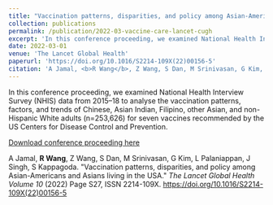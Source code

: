 ```yaml
---
title: "Vaccination patterns, disparities, and policy among Asian-Americans and Asians living in the USA"
collection: publications
permalink: /publication/2022-03-vaccine-care-lancet-cugh
excerpt: 'In this conference proceeding, we examined National Health Interview Survey (NHIS) data from 2015–18 to analyse the vaccination patterns, factors, and trends of Chinese, Asian Indian, Filipino, other Asian, and non-Hispanic White adults (n=253,626) for seven vaccines recommended by the US Centers for Disease Control and Prevention.'
date: 2022-03-01
venue: 'The Lancet Global Health'
paperurl: 'https://doi.org/10.1016/S2214-109X(22)00156-5'
citation: 'A Jamal, <b>R Wang</b>, Z Wang, S Dan, M Srinivasan, G Kim, L Palaniappan, J Singh, S Kappagoda. &quot;Vaccination patterns, disparities, and policy among Asian-Americans and Asians living in the USA.&quot; <i>The Lancet Global Health Volume 10</i> (2022) Page S27, ISSN 2214-109X.'
---
```

In this conference proceeding, we examined National Health Interview Survey (NHIS) data from 2015–18 to analyse the vaccination patterns, factors, and trends of Chinese, Asian Indian, Filipino, other Asian, and non-Hispanic White adults (n=253,626) for seven vaccines recommended by the US Centers for Disease Control and Prevention.

[Download conference proceeding here](https://doi.org/10.1016/S2214-109X(22)00156-5)

A Jamal, <b>R Wang</b>, Z Wang, S Dan, M Srinivasan, G Kim, L Palaniappan, J Singh, S Kappagoda. "Vaccination patterns, disparities, and policy among Asian-Americans and Asians living in the USA." <i>The Lancet Global Health Volume 10</i> (2022) Page S27, ISSN 2214-109X.
https://doi.org/10.1016/S2214-109X(22)00156-5
